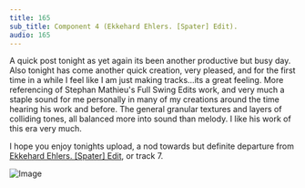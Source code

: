 ```yaml
---
title: 165
sub_title: Component 4 (Ekkehard Ehlers. [Spater] Edit).
audio: 165
---
```


A quick post tonight as yet again its been another productive but busy day. Also tonight has come another quick creation, very pleased, and for the first time in a while I feel like I am just making tracks…its a great feeling.
More referencing of Stephan Mathieu's Full Swing Edits work, and very much a staple sound for me personally in many of my creations around the time hearing his work and before. The general granular textures and layers of colliding tones, all balanced more into sound than melody. I like his work of this era very much.

I hope you enjoy tonights upload, a nod towards but definite departure from <a href="http://www.discogs.com/Stephan-Mathieu-Full-Swing-Edits-3/release/180719" title="Ekkehard Ehlers. [Spater] Edit">Ekkehard Ehlers. [Spater] Edit</a>, or track 7.

![Image](/assets/img/Snd-165.png)